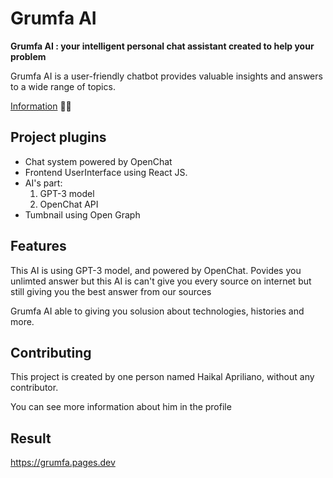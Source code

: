 # Grumfa AI

**Grumfa AI : your intelligent personal chat assistant created to help your problem**

Grumfa AI is a user-friendly chatbot provides valuable insights and answers to a wide range of topics.

[Information](https://twitter.com/haekairu27) 👶🤖

## Project plugins
- Chat system powered by OpenChat
- Frontend UserInterface using React JS.
- AI's part:
  1. GPT-3 model
  2. OpenChat API
- Tumbnail using Open Graph

## Features
This AI is using GPT-3 model, and powered by OpenChat. Povides you unlimted answer but this AI is can't give you every source on internet but still giving you the best answer from our sources

Grumfa AI able to giving you solusion about technologies, histories and more.

## Contributing
This project is created by one person named Haikal Apriliano, without any contributor. 

You can see more information about him in the profile

## Result

https://grumfa.pages.dev
